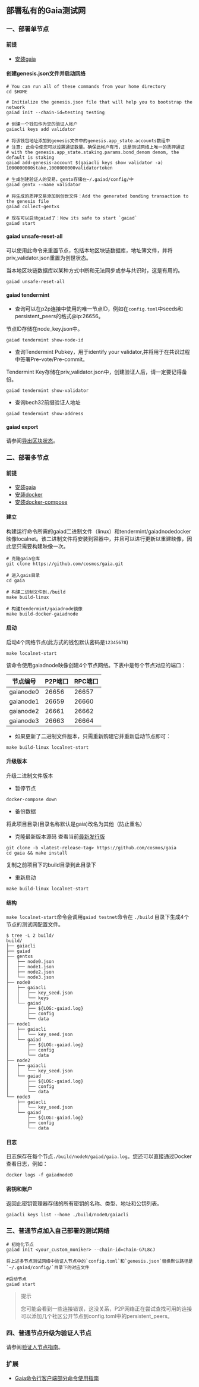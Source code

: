 ## 部署私有的Gaia测试网
### 一、部署单节点
#### 前提
- [安装gaia](install-gaia.md )
#### 创建genesis.json文件并启动网络
```shell script
# You can run all of these commands from your home directory
cd $HOME

# Initialize the genesis.json file that will help you to bootstrap the network
gaiad init --chain-id=testing testing

# 创建一个钱包作为您的验证人帐户
gaiacli keys add validator

# 将该钱包地址添加到genesis文件中的genesis.app_state.accounts数组中
# 注意: 此命令使您可以设置通证数量。确保此帐户有币，这是测试网络上唯一的质押通证
# with the genesis.app_state.staking.params.bond_denom denom, the default is staking
gaiad add-genesis-account $(gaiacli keys show validator -a) 1000000000stake,1000000000validatortoken

# 生成创建验证人的交易，gentx存储在~/.gaiad/config/中
gaiad gentx --name validator

# 将生成的质押交易添加到创世文件：Add the generated bonding transaction to the genesis file
gaiad collect-gentxs

# 现在可以启动gaiad了：Now its safe to start `gaiad`
gaiad start
```
#### gaiad unsafe-reset-all
可以使用此命令来重置节点，包括本地区块链数据库，地址簿文件，并将priv_validator.json重置为创世状态。

当本地区块链数据库以某种方式中断和无法同步或参与共识时，这是有用的。
```shell script
gaiad unsafe-reset-all
```
#### gaiad tendermint
- 查询可以在p2p连接中使用的唯一节点ID，例如在`config.toml`中seeds和persistent_peers的格式<node-id>@ip:26656。

节点ID存储在node_key.json中。
```shell script
gaiad tendermint show-node-id
```
- 查询Tendermint Pubkey，用于identify your validator,并将用于在共识过程中签署Pre-vote/Pre-commit。

Tendermint Key存储在priv_validator.json中，创建验证人后，请一定要记得备份。
```shell script
gaiad tendermint show-validator
```
- 查询bech32前缀验证人地址
```shell script
gaiad tendermint show-address
```
#### gaiad export
请参阅[导出区块状态](gaiad-export.md )。

### 二、部署多节点
#### 前提
- [安装gaia](install-gaia.md )
- [安装docker](install-docker.md )
- [安装docker-compose](install-docker-compose.md )

#### 建立
构建运行命令所需的gaiad二进制文件（linux）和tendermint/gaiadnodedocker映像localnet。该二进制文件将安装到容器中，并且可以进行更新以重建映像，因此您只需要构建映像一次。
```shell script
# 克隆gaia仓库
git clone https://github.com/cosmos/gaia.git

# 进入gais目录
cd gaia

# 构建二进制文件到./build
make build-linux

# 构建tendermint/gaiadnode镜像
make build-docker-gaiadnode
```
#### 启动
启动4个网络节点(此方式的钱包默认密码是`12345678`)
```shell script
make localnet-start
```
该命令使用gaiadnode映像创建4个节点网络。下表中是每个节点对应的端口：

|  节点编号   | P2P端口  | RPC端口  |
|  ----  | ----  | ----  |
| gaianode0  | 26656 | 26657 |
| gaianode1  | 26659 | 26660 |
| gaianode2  | 26661 | 26662 |
| gaianode3  | 26663 | 26664 |
- 如果更新了二进制文件版本，只需重新购建它并重新启动节点即可：
```shell script
make build-linux localnet-start
```
#### 升级版本
升级二进制文件版本
- 暂停节点
```shell script
docker-compose down
```
- 备份数据

将此项目目录(目录名称默认是gaia)改名为其他（防止重名）
- 克隆最新版本源码
查看当前[最新发行版](https://github.com/cosmos/gaia/releases)
```shell script
git clone -b <latest-release-tag> https://github.com/cosmos/gaia
cd gaia && make install
```
复制之前项目下的build目录到此目录下
- 重新启动
```shell script
make build-linux localnet-start
```

#### 结构
`make localnet-start`命令会调用`gaiad testnet`命令在 `./build` 目录下生成4个节点的测试网配置文件。
```shell script
$ tree -L 2 build/
build/
├── gaiacli
├── gaiad
├── gentxs
│   ├── node0.json
│   ├── node1.json
│   ├── node2.json
│   └── node3.json
├── node0
│   ├── gaiacli
│   │   ├── key_seed.json
│   │   └── keys
│   └── gaiad
│       ├── ${LOG:-gaiad.log}
│       ├── config
│       └── data
├── node1
│   ├── gaiacli
│   │   └── key_seed.json
│   └── gaiad
│       ├── ${LOG:-gaiad.log}
│       ├── config
│       └── data
├── node2
│   ├── gaiacli
│   │   └── key_seed.json
│   └── gaiad
│       ├── ${LOG:-gaiad.log}
│       ├── config
│       └── data
└── node3
    ├── gaiacli
    │   └── key_seed.json
    └── gaiad
        ├── ${LOG:-gaiad.log}
        ├── config
        └── data
```
#### 日志
日志保存在每个节点`./build/nodeN/gaiad/gaia.log`。您还可以直接通过Docker查看日志，例如：
```shell script
docker logs -f gaiadnode0
```
#### 密钥和账户
返回此密钥管理器存储的所有密钥的名称、类型、地址和公钥列表。
```shell script
gaiacli keys list --home ./build/node0/gaiacli
```

### 三、普通节点加入自己部署的测试网络

```shell script
# 初始化节点
gaiad init <your_custom_moniker> --chain-id=chain-G7L8cJ

将上述多节点测试网络中验证人节点中的`config.toml`和`genesis.json`替换默认路径是`~/.gaiad/config/`目录下的对应文件

#启动节点
gaiad start
```
>提示
>
>您可能会看到一些连接错误，这没关系，P2P网络正在尝试查找可用的连接
> 可以添加几个社区公开节点到config.toml中的persistent_peers。


### 四、普通节点升级为验证人节点
请参阅[验证人节点指南](gaia-validator.md )。

### 扩展
- [Gaia命令行客户端部分命令使用指南](gaiacli.md )




